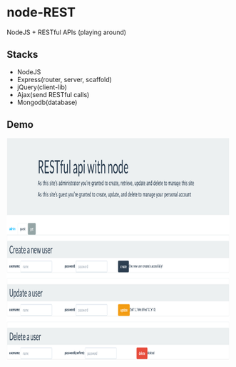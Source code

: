 # node-REST
NodeJS + RESTful APIs (playing around)

## Stacks
- NodeJS
- Express(router, server, scaffold)
- jQuery(client-lib)
- Ajax(send RESTful calls)
- Mongodb(database)

## Demo
<img src='demoshot.png' width=500 height=500>
